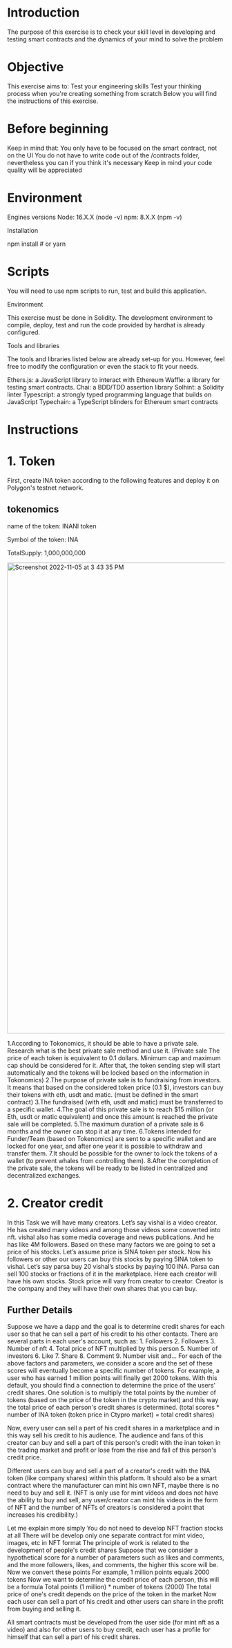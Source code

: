 # Introduction
The purpose of this exercise is to check your skill level in developing and testing smart contracts and the dynamics of your mind to solve the problem

# Objective

This exercise aims to:
Test your engineering skills
Test your thinking process when you're creating something from scratch
Below you will find the instructions of this exercise.

# Before beginning

Keep in mind that:
You only have to be focused on the smart contract, not on the UI
You do not have to write code out of the /contracts folder, nevertheless you can if you think it's necessary
Keep in mind your code quality will be appreciated

# Environment

Engines versions
Node: 16.X.X (node -v)
npm: 8.X.X (npm -v)

Installation

npm install # or yarn

# Scripts

You will need to use npm scripts to run, test and build this application.

Environment

This exercise must be done in Solidity. The development environment to compile, deploy, test and run the code provided by hardhat is already configured.

Tools and libraries

The tools and libraries listed below are already set-up for you. However, feel free to modify the configuration or even the stack to fit your needs.

Ethers.js: a JavaScript library to interact with Ethereum
Waffle: a library for testing smart contracts.
Chai: a BDD/TDD assertion library
Solhint: a Solidity linter
Typescript: a strongly typed programming language that builds on JavaScript
Typechain: a TypeScript blinders for Ethereum smart contracts

# Instructions

# 1. Token

First, create INA token according to the following features and deploy it on Polygon's testnet network.

## tokenomics

name of the token: INANI token

Symbol of the token: INA 

TotalSupply: 1,000,000,000

<img width="1091" alt="Screenshot 2022-11-05 at 3 43 35 PM" src="https://user-images.githubusercontent.com/99618142/200118274-7f55bbdb-efce-44f9-b79f-8176fb76e538.png">


1.According to Tokonomics, it should be able to have a private sale. Research what is the best private sale method and use it. (Private sale
The price of each token is equivalent to 0.1 dollars. Minimum cap and maximum cap should be considered for it. After that, the token sending step will start automatically and the tokens will be locked based on the information in Tokonomics)
2.The purpose of private sale is to fundraising from investors. It means that based on the considered token price (0.1 $), investors can buy their tokens with eth, usdt and matic. (must be defined in the smart contract)
3.The fundraised (with eth, usdt and matic) must be transferred to a specific wallet.
4.The goal of this private sale is to reach $15 million (or Eth, usdt or matic equivalent) and once this amount is reached the private sale will be completed.
5.The maximum duration of a private sale is 6 months and the owner can stop it at any time.
6.Tokens intended for Funder/Team (based on Tokenomics) are sent to a specific wallet and are locked for one year, and after one year it is possible to withdraw and transfer them.
7.It should be possible for the owner to lock the tokens of a wallet (to prevent whales from controlling them).
8.After the completion of the private sale, the tokens will be ready to be listed in centralized and decentralized exchanges.


# 2. Creator credit

In this Task we will have many creators. Let’s say vishal is a video creator. He has created many videos and among those videos some converted into nft. vishal also has some media coverage and news publications. And he has like 4M followers. 
Based on these many factors we are going to set a price of his stocks. Let’s assume price is 5INA token per stock. Now his followers or other our users can buy this stocks by paying 5INA token to vishal. Let’s say parsa buy 20 vishal’s stocks by paying 100 INA. Parsa can sell 100 stocks or fractions of it in the marketplace. 
Here each creator will have his own stocks. Stock price will vary from creator to creator.  Creator is the company and they will have their own shares that you can buy.

## Further Details
Suppose we have a dapp and the goal is to determine credit shares for each user so that he can sell a part of his credit to his other contacts. There are several parts in each user's account, such as: 1. Followers 2. Followers 3. Number of nft 4. Total price of NFT multiplied by this person 5. Number of investors 6. Like 7. Share 8. Comment 9. Number visit and...
For each of the above factors and parameters, we consider a score and the set of these scores will eventually become a specific number of tokens. For example, a user who has earned 1 million points will finally get 2000 tokens.
With this default, you should find a connection to determine the price of the users' credit shares. One solution is to multiply the total points by the number of tokens (based on the price of the token in the crypto market) and this way the total price of each person's credit shares is determined.
(total scores * number of INA token (token price in Ctypro market) = total credit shares)

Now, every user can sell a part of his credit shares in a marketplace and in this way sell his credit to his audience. The audience and fans of this creator can buy and sell a part of this person's credit with the inan token in the trading market and profit or lose from the rise and fall of this person's credit price.

Different users can buy and sell a part of a creator's credit with the INA token (like company shares) within this platform.
It should also be a smart contract where the manufacturer can mint his own NFT, maybe there is no need to buy and sell it. (NFT is only use for mint videos and does not have the ability to buy and sell, any user/creator can mint his videos in the form of NFT and the number of NFTs of creators is considered a point that increases his credibility.)


Let me explain more simply
You do not need to develop NFT fraction stocks at all
There will be develop only one separate contract for mint video, images, etc in NFT format
The principle of work is related to the development of people's credit shares
Suppose that we consider a hypothetical score for a number of parameters such as likes and comments, and the more followers, likes, and comments, the higher this score will be.
Now we convert these points
For example, 1 million points equals 2000 tokens
Now we want to determine the credit price of each person, this will be a formula
Total points (1 million) * number of tokens (2000)
The total price of one's credit depends on the price of the token in the market
Now each user can sell a part of his credit and other users can share in the profit from buying and selling it.


All smart contracts must be developed from the user side (for mint nft as a video) and also for other users to buy credit, each user has a profile for himself that can sell a part of his credit shares.


